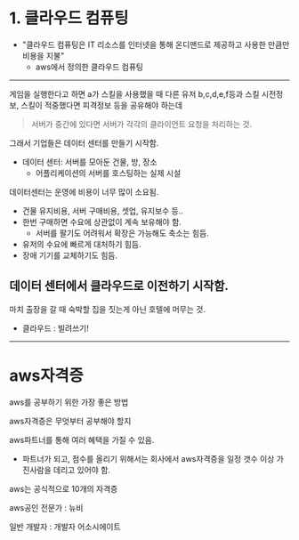 # 1. 클라우드 컴퓨팅

- "클라우드 컴퓨팅은 IT 리소스를 인터넷을 통해 온디맨드로 제공하고 사용한 만큼만 비용을 지불"
  - aws에서 정의한 클라우드 컴퓨팅

---

게임을 실행한다고 하면 a가 스킬을 사용했을 때 다른 유저 b,c,d,e,f등과 스킬 시전정보, 스킬이 적중했다면 피격정보 등을 공유해야 하는데

> 서버가 중간에 있다면 서버가 각각의 클라이언트 요청을 처리하는 것.

그래서 기업들은 데이터 센터를 만들기 시작함.

- 데이터 센터: 서버를 모아둔 건물, 방, 장소
  - 어플리케이션의 서버를 호스팅하는 실제 시설

데이터센터는 운영에 비용이 너무 많이 소요됨.

- 건물 유지비용, 서버 구매비용, 셋업, 유지보수 등..
- 한번 구매하면 수요에 상관없이 계속 보유해야 함.
  - 서버를 팔기도 어려워서 확장은 가능해도 축소는 힘듬.
- 유저의 수요에 빠르게 대처하기 힘듬.
- 장애 기기를 교체하기도 힘듬.

## 데이터 센터에서 클라우드로 이전하기 시작함.

마치 출장을 갈 때 숙박할 집을 짓는게 아닌 호텔에 머무는 것.

- 클라우드 : 빌려쓰기!

---

# aws자격증

aws를 공부하기 위한 가장 좋은 방법

aws자격증은 무엇부터 공부해야 할지

aws파트너를 통해 여러 혜택을 가질 수 있음.

- 파트너가 되고, 점수를 올리기 위해서는 회사에서 aws자격증을 일정 갯수 이상 가진사람을 데리고 있어야 함.

aws는 공식적으로 10개의 자격증

aws공인 전문가 : 뉴비

일반 개발자 : 개발자 어소시에이트

